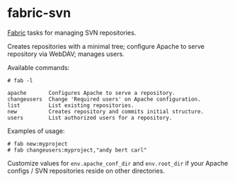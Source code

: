 fabric-svn
==========

[Fabric][fabric] tasks for managing SVN repositories.

[fabric]: http://fabfile.org/

Creates repositories with a minimal tree; configure Apache to serve repository
via WebDAV; manages users.

Available commands:

    # fab -l

    apache       Configures Apache to serve a repository.
    changeusers  Change 'Required users' on Apache configuration.
    list         List existing repositories.
    new          Creates repository and commits initial structure.
    users        List authorized users for a repository.

Examples of usage:

    # fab new:myproject
    # fab changeusers:myproject,"andy bert carl"

Customize values for `env.apache_conf_dir` and `env.root_dir` if your Apache
configs / SVN repositories reside on other directories.

